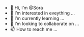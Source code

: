 - 👋 Hi, I’m @Sora
- 👀 I’m interested in eveything ...
- 🌱 I’m currently learning ...
- 💞️ I’m looking to collaborate on ...
- 📫 How to reach me ...

<!---
MoritaSora/MoritaSora is a ✨ special ✨ repository because its `README.md` (this file) appears on your GitHub profile.
You can click the Preview link to take a look at your changes.
--->
